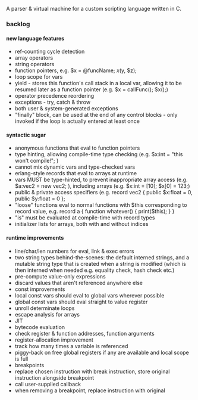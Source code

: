 A parser & virtual machine for a custom scripting language written in C.

### backlog

#### new language features
* ref-counting cycle detection
* array operators
* string operators
* function pointers, e.g. $x = @funcName; $x($y, $z);
* loop scope for vars
* yield - stores this function's call stack in a local var, allowing it to be resumed later as a function pointer (e.g. $x = callFunc(); $x();)
* operator precedence reordering
* exceptions - try, catch & throw
 * both user & system-generated exceptions
* "finally" block, can be used at the end of any control blocks - only invoked if the loop is actually entered at least once

#### syntactic sugar
* anonymous functions that eval to function pointers
* type hinting, allowing compile-time type checking (e.g. $x:int = "this won't compile!"; )
 * cannot mix dynamic vars and type-checked vars
* erlang-style records that eval to arrays at runtime
 * vars MUST be type-hinted, to prevent inappropriate array access (e.g. $a:vec2 = new vec2; ), including arrays (e.g. $x:int = [10]; $x[0] = 123;) 
 * public & private access specifiers (e.g. record vec2 { public $x:float = 0, public $y:float = 0 };
 * "loose" functions eval to normal functions with $this corresponding to record value, e.g. record a { function whatever() { print($this); } }
 * "is" must be evaluated at compile-time with record types
* initializer lists for arrays, both with and without indices

#### runtime improvements
* line/char/len numbers for eval, link & exec errors
* two string types behind-the-scenes: the default interned strings, and a mutable string type that is created when a string is modified (which is then interned when needed e.g. equality check, hash check etc.)
* pre-compute value-only expressions
 * discard values that aren't referenced anywhere else
* const improvements
 * local const vars should eval to global vars wherever possible
 * global const vars should eval straight to value register
* unroll determinate loops
* escape analysis for arrays
* JIT
* bytecode evaluation
 * check register & function addresses, function arguments
* register-allocation improvement
 * track how many times a variable is referenced
* piggy-back on free global registers if any are available and local scope is full
* breakpoints
 * replace chosen instruction with break instruction, store original instruction alongside breakpoint
 * call user-supplied callback
 * when removing a breakpoint, replace instruction with original